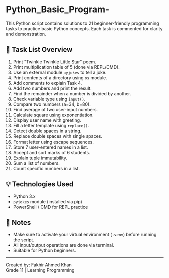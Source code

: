 # Python_Basic_Program-
This Python script contains solutions to 21 beginner-friendly programming tasks to practice basic Python concepts. Each task is commented for clarity and demonstration.

## 📝 Task List Overview

1. Print "Twinkle Twinkle Little Star" poem.
2. Print multiplication table of 5 (done via REPL/CMD).
3. Use an external module `pyjokes` to tell a joke.
4. Print contents of a directory using `os` module.
5. Add comments to explain Task 4.
6. Add two numbers and print the result.
7. Find the remainder when a number is divided by another.
8. Check variable type using `input()`.
9. Compare two numbers (a=34, b=80).
10. Find average of two user-input numbers.
11. Calculate square using exponentiation.
12. Display user name with greeting.
13. Fill a letter template using `replace()`.
14. Detect double spaces in a string.
15. Replace double spaces with single spaces.
16. Format letter using escape sequences.
17. Store 7 user-entered names in a list.
18. Accept and sort marks of 6 students.
19. Explain tuple immutability.
20. Sum a list of numbers.
21. Count specific numbers in a list.

## 💡 Technologies Used

- Python 3.x
- `pyjokes` module (installed via pip)
- PowerShell / CMD for REPL practice

## 📌 Notes

- Make sure to activate your virtual environment (`.venv`) before running the script.
- All input/output operations are done via terminal.
- Suitable for Python beginners.

---

Created by: Fakhir Ahmed Khan  
Grade 11 | Learning Programming  
